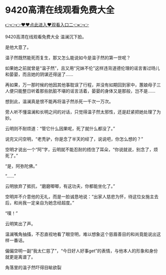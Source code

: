 # 9420高清在线观看免费大全

 <a href="http://www.baidu.com/link?url=XaDzi4lrlBsIf7hc43pQAeEvE68KnODCy8r9yapmf0G&wd=&eqid=c54cd89e006c3be70000000466c61f85">👉👉👉♥♥点此进入♥观看入口二👈👉👉</a>

9420高清在线观看免费大全
温澜沉下脸。

是他大意了。

温子然既然能死而复生，那又怎么能说如今是温子然的第一世呢？

如果她之前就曾是“温子然”，且又用“兄妹不伦”这样违背道德伦理的谣言害过旸儿和晏晏，而且她的阴谋还得逞了……

再如果，万一那时候的他因其他事耽误了行程，并没有如期回到家中，蕙娘母子三人便只能整日听着那些肮脏不堪的谣言活着，晏晏的身体又是那般，岂不是……

想到此，温澜真是恨不能再将温子然杀死一千次一万次。

旁人听不懂温澜和长明之间的对话，只觉得温子然太邪性，还是赶紧把她处理了为妙。

云明则不耐烦道：“管它什么因果呢，死了就什么都没了。”

说完又问空明，“老秃驴，你是念了半天的经了，说说吧，你怎么想的？”

空明才说出一个“阿”字，云明就不能忍耐的捂住了耳朵，“你说就说，别念了，烦死了。”

“是，阿弥陀佛。”

“……”

云明放弃了抵抗，“磨磨唧唧，有这功夫，你都能坐化了。”

空明并不介意他的无礼，而是一脸诚恳地说：“出家人慈悲为怀，待这位女施主去后，和尚我一定亲自为她念经超度。”

“噗！”

云明笑出了声。

温澜嘴角抽搐，不忍直视地看了眼空明，难以想象这个慈眉善目的和尚竟能说出这样一番话。

偏偏空明一副“我太仁慈了”，“今日好人好事get”的表情，与他本人的形象和身份就更是离谱了。

角落里的温子然吓得目眦欲裂
